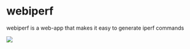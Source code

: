 webiperf
========

webiperf is a web-app that makes it easy to generate iperf commands

<img src="https://github.com/glycerine/webiperf/tree/master/img/webiperf_screenshot.png">
